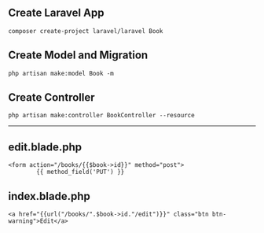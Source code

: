 ## Create Laravel App
```composer create-project laravel/laravel Book```

## Create Model and Migration
```php artisan make:model Book -m```

## Create Controller
```php artisan make:controller BookController --resource```

--------------

## edit.blade.php
```
<form action="/books/{{$book->id}}" method="post">
        {{ method_field('PUT') }}
```
## index.blade.php
```
<a href="{{url("/books/".$book->id."/edit")}}" class="btn btn-warning">Edit</a>
```
